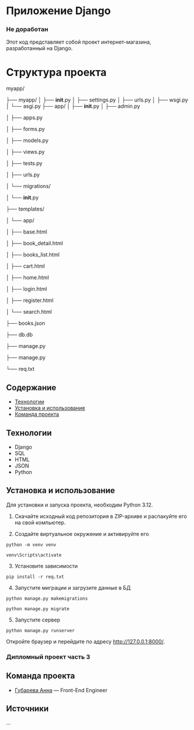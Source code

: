 
# Приложение Django

### Не доработан

Этот код представляет собой проект интернет-магазина, разработанный на Django.

# Структура проекта

myapp/

├── myapp/
│   ├── __init__.py
│   ├── settings.py
│   ├── urls.py
│   ├── wsgi.py
│   └── asgi.py
├── app/
│   ├── __init__.py
│   ├── admin.py

│   ├── apps.py

│   ├── forms.py

│   ├── models.py

│   ├── views.py

│   ├── tests.py

│   ├── urls.py

│   └── migrations/

│       └── __init__.py

├── templates/

│   └── app/

│       ├── base.html

│       ├── book_detail.html

│       ├── books_list.html

│       ├── cart.html

│       ├── home.html

│       ├── login.html

│       ├── register.html

│       └── search.html

├── books.json

├── db.db

├── manage.py

├── manage.py

└── req.txt


## Содержание
- [Технологии](#технологии)
- [Установка и использование]()
- [Команда проекта](#команда-проекта)

## Технологии
- Django
- SQL
- HTML
- JSON
- Python

## Установка и использование

Для установки и запуска проекта, необходим Python 3.12.

1. Скачайте исходный код репозитория в ZIP-архиве и распакуйте его на свой компьютер.

2. Создайте виртуальное окружение и активируйте его
```
python -m venv venv

venv\Scripts\activate
```
3. Установите зависимости
```
pip install -r req.txt
```
4. Запустите миграции и загрузите данные в БД
```
python manage.py makemigrations 

python manage.py migrate
```
5. Запустите сервер
```
python manage.py runserver
```
Откройте браузер и перейдите по адресу http://127.0.0.1:8000/.


### Дипломный проект часть 3


## Команда проекта

- [Губарева Анна](https://github.com/nyzlo4ka) — Front-End Engineer

## Источники
... 
